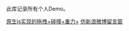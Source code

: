 ﻿此库记录所有个人Demo。
<!-- http://htmlpreview.github.io/? -->

<a href="http://htmlpreview.github.io/?https://github.com/a5150400/Pit-project/blob/master/%E5%8E%9F%E7%94%9FJS%E5%AE%9E%E7%8E%B0%E6%8B%96%E6%8B%BD%2B%E5%BC%B9%E6%80%A7%2B%E7%A2%B0%E6%92%9E/%E5%8E%9F%E7%94%9FJS%E5%AE%9E%E7%8E%B0%E6%8B%96%E6%8B%BD%2B%E5%BC%B9%E6%80%A7%2B%E7%A2%B0%E6%92%9E.html">原生js实现的拖拽+碰撞+重力+</a>
<a href="http://htmlpreview.github.io/?https://github.com/a5150400/Pit-project/blob/master/%E6%A8%A1%E4%BB%BF%E6%96%B0%E6%B5%AA%E5%BE%AE%E5%8D%9A(%E7%BC%93%E5%86%B2%E8%BF%90%E5%8A%A8)/index.html">仿新浪微博留言窗</a>

